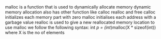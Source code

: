 malloc is a function that is used to dynamically allocate memory 
dynamic memory allocation also has other function like calloc realloc and free
calloc initializes each memory part with zero
malloc initialises each address with a garbage value
realloc is used to give a new reallocated memory location
to use malloc we follow the following syntax:
int *p = (int*)malloc(X * sizeof(int))
where X is the no of elements
